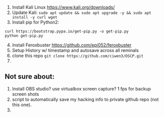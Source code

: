 1. Install Kali Linux https://www.kali.org/downloads/
2. Update Kali: 
```sudo apt update && sudo apt upgrade -y && sudo apt install -y curl wget```
3. Install pip for Python2: 
```
curl https://bootstrap.pypa.io/get-pip.py -o get-pip.py
python get-pip.py
```
4. Install Feroxbuster https://github.com/epi052/feroxbuster
5. Setup History w/ timestamp and autosave across all reminals
6. clone this repo ```git clone https://github.com/ciwen3/OSCP.git```
7. 



## Not sure about:
1. Install OBS studio? use virtualbox screen capture? 1 fps for backup screen shots
2. script to automatically save my hacking info to private github repo (not this one). 
3. 

